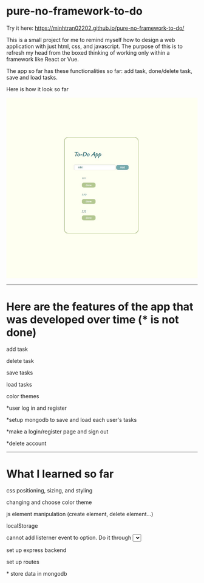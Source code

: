 # pure-no-framework-to-do

Try it here: https://minhtran02202.github.io/pure-no-framework-to-do/

This is a small project for me to remind myself how to design a web application with just html, css, and javascript.
The purpose of this is to refresh my head from the boxed thinking of working only within a framework like React or Vue.

The app so far has these functionalities so far: add task, done/delete task, save and load tasks.

Here is how it look so far

![image](https://github.com/minhtran02202/pure-no-framework-to-do/blob/master/images/version1.jpg)

---

# Here are the features of the app that was developed over time (\* is not done)

add task

delete task

save tasks

load tasks

color themes

\*user log in and register

\*setup mongodb to save and load each user's tasks

\*make a login/register page and sign out

\*delete account

---

# What I learned so far

css positioning, sizing, and styling

changing and choose color theme

js element manipulation (create element, delete element...)

localStorage

cannot add listerner event to option. Do it through <select>, on change, using e.target.value

set up express backend

set up routes

\* store data in mongodb
